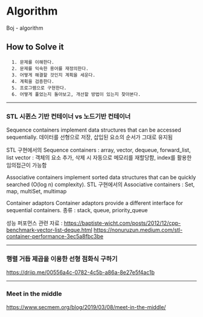 # Algorithm
Boj - algorithm

## How to Solve it
```
  1. 문제를 이해한다.
  2. 문제를 익숙한 용어를 재정의한다.
  3. 어떻게 해결할 것인지 계획을 세운다.
  4. 계획을 검증한다.
  5. 프로그램으로 구현한다.
  6. 어떻게 풀었는지 돌아보고, 개선할 방법이 있는지 찾아본다.
```
---
### STL 시퀸스 기반 컨테이너 vs 노드기반 컨테이너

Sequence containers implement data structures that can be accessed sequentially. 
데이터를 선형으로 저장, 삽입된 요소의 순서가 그대로 유지됨

STL 구현에서의 Sequence containers : array, vector, dequeue, forward_list, list
vector : 객체의 요소 추가, 삭제 시 자동으로 메모리를 재할당함, index를 활용한 임의접근이 가능함


Associative containers implement sorted data structures that can be quickly searched (O(log n) complexity). 
STL 구현에서의 Associative containers : Set, map, multiSet, multimap

Container adaptors
Container adaptors provide a different interface for sequential containers. 
종류 : stack, queue, priority_queue 


성능 퍼포먼스 관련 자료 : 
https://baptiste-wicht.com/posts/2012/12/cpp-benchmark-vector-list-deque.html
https://nonuruzun.medium.com/stl-container-performance-3ec5a8fbc3be

---
### 행렬 거듭 제곱을 이용한 선형 점화식 구하기

https://driip.me/00556a4c-0782-4c5b-a86a-8e27e5f4ac1b

---
### Meet in the middle
https://www.secmem.org/blog/2019/03/08/meet-in-the-middle/
